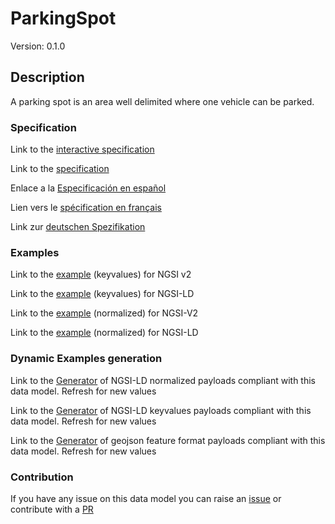 # ParkingSpot
Version: 0.1.0

## Description 

A parking spot is an area well delimited where one vehicle can be parked.
### Specification

Link to the [interactive specification](https://swagger.lab.fiware.org/?url=https://smart-data-models.github.io/dataModel.Parking/ParkingSpot/swagger.yaml)

Link to the [specification](https://smart-data-models.github.io/dataModel.Parking/ParkingSpot/doc/spec.md)

Enlace a la [Especificación en español](https://smart-data-models.github.io/dataModel.Parking/ParkingSpot/doc/spec_ES.md)

Lien vers le [spécification en français](https://smart-data-models.github.io/dataModel.Parking/ParkingSpot/doc/spec_FR.md)

Link zur [deutschen Spezifikation](https://smart-data-models.github.io/dataModel.Parking/ParkingSpot/doc/spec_DE.md)
### Examples

Link to the [example](https://smart-data-models.github.io/dataModel.Parking/ParkingSpot/examples/example.json) (keyvalues) for NGSI v2

Link to the [example](https://smart-data-models.github.io/dataModel.Parking/ParkingSpot/examples/example.jsonld) (keyvalues) for NGSI-LD

Link to the [example](https://smart-data-models.github.io/dataModel.Parking/ParkingSpot/examples/example-normalized.json) (normalized) for NGSI-V2

Link to the [example](https://smart-data-models.github.io/dataModel.Parking/ParkingSpot/examples/example-normalized.jsonld) (normalized) for NGSI-LD
### Dynamic Examples generation

Link to the [Generator](https://smartdatamodels.org/extra/ngsi-ld_generator_v0.92.php?schemaUrl=https://raw.githubusercontent.com/smart-data-models/dataModel.Parking/master/ParkingSpot/schema.json&email=info@smartdatamodels.org) of NGSI-LD normalized payloads compliant with this data model. Refresh for new values

Link to the [Generator](https://smartdatamodels.org/extra/ngsi-ld_generator_keyvalues_v0.92.php?schemaUrl=https://raw.githubusercontent.com/smart-data-models/dataModel.Parking/master/ParkingSpot/schema.json&email=info@smartdatamodels.org) of NGSI-LD keyvalues payloads compliant with this data model. Refresh for new values

Link to the [Generator](https://smartdatamodels.org/extra/geojson_features_generator_v1.0.php?schemaUrl=https://raw.githubusercontent.com/smart-data-models/dataModel.Parking/master/ParkingSpot/schema.json&email=info@smartdatamodels.org) of geojson feature format payloads compliant with this data model. Refresh for new values
### Contribution

 If you have any issue on this data model you can raise an [issue](https://github.com/smart-data-models/dataModel.Parking/issues)  or contribute with a [PR](https://github.com/smart-data-models/dataModel.Parking/pulls)